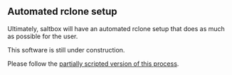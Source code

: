 ## Automated rclone setup

Ultimately, saltbox will have an automated rclone setup that does as much as possible for the user.

This software is still under construction.

Please follow the [partially scripted version of this process](rclone-manual.md).
